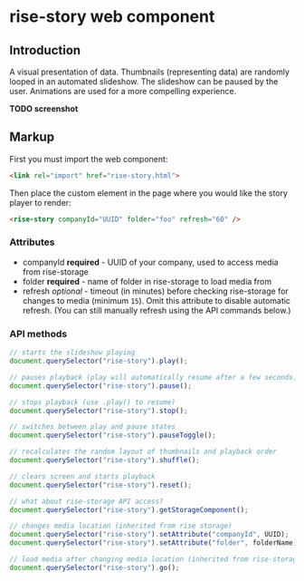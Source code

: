 rise-story web component
========================

## Introduction

A visual presentation of data. Thumbnails (representing data) are randomly looped in an automated slideshow. The slideshow can be paused by the user. Animations are used for a more compelling experience.

**TODO screenshot**

## Markup

First you must import the web component:

```html
<link rel="import" href="rise-story.html">
```

Then place the custom element in the page where you would like the story player to render:

```html
<rise-story companyId="UUID" folder="foo" refresh="60" />
```

### Attributes

- companyId **required** - UUID of your company, used to access media from rise-storage
- folder **required** - name of folder in rise-storage to load media from
- refresh *optional* - timeout (in minutes) before checking rise-storage for changes to media (minimum `15`). Omit this attribute to disable automatic refresh. (You can still manually refresh using the API commands below.)

### API methods

```js
// starts the slideshow playing
document.querySelector("rise-story").play();

// pauses playback (play will automatically resume after a few seconds)
document.querySelector("rise-story").pause();

// stops playback (use .play() to resume)
document.querySelector("rise-story").stop();

// switches between play and pause states
document.querySelector("rise-story").pauseToggle();

// recalculates the random layout of thumbnails and playback order
document.querySelector("rise-story").shuffle();

// clears screen and starts playback
document.querySelector("rise-story").reset();

// what about rise-storage API access?
document.querySelector("rise-story").getStorageComponent();

// changes media location (inherited from rise storage)
document.querySelector("rise-story").setAttribute("companyId", UUID);
document.querySelector("rise-story").setAttribute("folder", folderName);

// load media after changing media location (inherited from rise-storage)
document.querySelector("rise-story").go();
```

